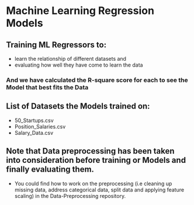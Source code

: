 # Machine Learning Regression Models

## Training ML Regressors to:
- learn the relationship of different datasets and 
- evaluating how well they have come to learn the data

### And we have calculated the R-square score for each to see the Model that best fits the Data

## List of Datasets the Models trained on:
- 50_Startups.csv
- Position_Salaries.csv
- Salary_Data.csv

## Note that Data preprocessing has been taken into consideration before training or Models and finally evaluating them.

- You could find how to work on the preprocessing (i.e cleaning up missing data, address categorical data, split data and applying feature scaling) in the Data-Preprocessing repository.
